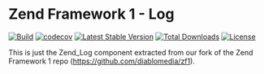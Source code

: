 # Zend Framework 1 - Log

[![Build](https://github.com/diablomedia/zf1-log/workflows/Build/badge.svg?event=push)](https://github.com/diablomedia/zf1-log/actions?query=workflow%3ABuild+event%3Apush)
[![codecov](https://codecov.io/gh/diablomedia/zf1-log/branch/master/graph/badge.svg)](https://codecov.io/gh/diablomedia/zf1-log)
[![Latest Stable Version](https://poser.pugx.org/fragotesac/zf1-log/v/stable)](https://packagist.org/packages/fragotesac/zf1-log)
[![Total Downloads](https://poser.pugx.org/fragotesac/zf1-log/downloads)](https://packagist.org/packages/fragotesac/zf1-log)
[![License](https://poser.pugx.org/fragotesac/zf1-log/license)](https://packagist.org/packages/fragotesac/zf1-log)

This is just the Zend_Log component extracted from our fork of the Zend Framework 1 repo (https://github.com/diablomedia/zf1).
